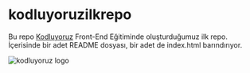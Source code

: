 # kodluyoruzilkrepo
Bu repo [Kodluyoruz](https://www.kodluyoruz.org/) Front-End Eğitiminde oluşturduğumuz ilk repo. İçerisinde bir adet README dosyası, bir adet de index.html barındırıyor.


![kodluyoruz logo](https://user-images.githubusercontent.com/77547593/139484934-91b88506-adba-4e80-b6ae-f8ffd6d888f4.png)
